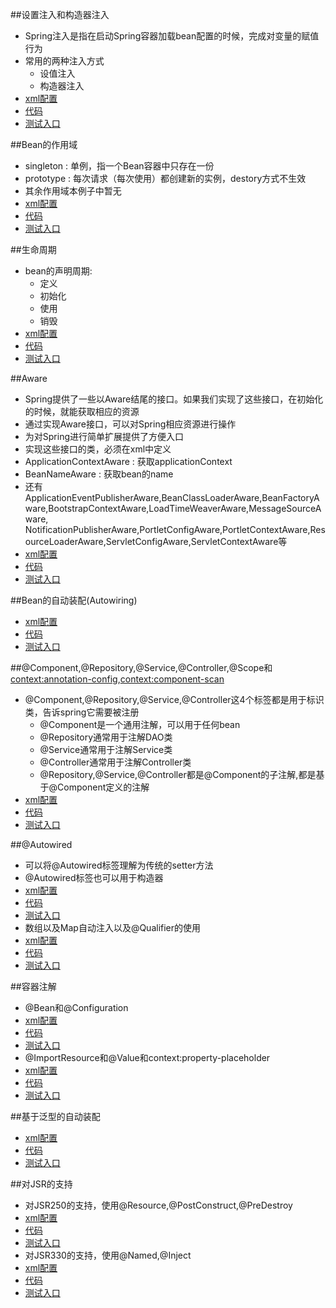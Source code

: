 ##设置注入和构造器注入
* Spring注入是指在启动Spring容器加载bean配置的时候，完成对变量的赋值行为
* 常用的两种注入方式
	* 设值注入
	* 构造器注入
* [xml配置](https://github.com/l81893521/spring-example/tree/master/src/main/resources/ioc/demo1.xml)
* [代码](https://github.com/l81893521/spring-example/tree/master/src/main/java/com/babylove/www/spring/ioc/demo1)
* [测试入口](https://github.com/l81893521/spring-example/blob/master/src/test/java/com/babylove/www/spring/ioc/demo1/Demo1Test.java)

##Bean的作用域
* singleton : 单例，指一个Bean容器中只存在一份
* prototype : 每次请求（每次使用）都创建新的实例，destory方式不生效
* 其余作用域本例子中暂无
* [xml配置](https://github.com/l81893521/spring-example/tree/master/src/main/resources/ioc/demo2.xml)
* [代码](https://github.com/l81893521/spring-example/tree/master/src/main/java/com/babylove/www/spring/ioc/demo2)
* [测试入口](https://github.com/l81893521/spring-example/blob/master/src/test/java/com/babylove/www/spring/ioc/demo2/Demo2Test.java)

##生命周期
* bean的声明周期:
	* 定义
	* 初始化
	* 使用
	* 销毁
* [xml配置](https://github.com/l81893521/spring-example/tree/master/src/main/resources/ioc/demo3.xml)
* [代码](https://github.com/l81893521/spring-example/tree/master/src/main/java/com/babylove/www/spring/ioc/demo3)
* [测试入口](https://github.com/l81893521/spring-example/blob/master/src/test/java/com/babylove/www/spring/ioc/demo3/Demo3Test.java)

##Aware
* Spring提供了一些以Aware结尾的接口。如果我们实现了这些接口，在初始化的时候，就能获取相应的资源
* 通过实现Aware接口，可以对Spring相应资源进行操作
* 为对Spring进行简单扩展提供了方便入口
* 实现这些接口的类，必须在xml中定义
* ApplicationContextAware : 获取applicationContext
* BeanNameAware : 获取bean的name
* 还有ApplicationEventPublisherAware,BeanClassLoaderAware,BeanFactoryAware,BootstrapContextAware,LoadTimeWeaverAware,MessageSourceAware,
NotificationPublisherAware,PortletConfigAware,PortletContextAware,ResourceLoaderAware,ServletConfigAware,ServletContextAware等
* [xml配置](https://github.com/l81893521/spring-example/tree/master/src/main/resources/ioc/demo4.xml)
* [代码](https://github.com/l81893521/spring-example/tree/master/src/main/java/com/babylove/www/spring/ioc/demo4)
* [测试入口](https://github.com/l81893521/spring-example/blob/master/src/test/java/com/babylove/www/spring/ioc/demo4/Demo4Test.java)

##Bean的自动装配(Autowiring)
* [xml配置](https://github.com/l81893521/spring-example/tree/master/src/main/resources/ioc/demo5.xml)
* [代码](https://github.com/l81893521/spring-example/tree/master/src/main/java/com/babylove/www/spring/ioc/demo5)
* [测试入口](https://github.com/l81893521/spring-example/blob/master/src/test/java/com/babylove/www/spring/ioc/demo5/Demo5Test.java)

##@Component,@Repository,@Service,@Controller,@Scope和<context:annotation-config>,<context:component-scan>
* @Component,@Repository,@Service,@Controller这4个标签都是用于标识类，告诉spring它需要被注册
	* @Component是一个通用注解，可以用于任何bean
	* @Repository通常用于注解DAO类
	* @Service通常用于注解Service类
	* @Controller通常用于注解Controller类
	* @Repository,@Service,@Controller都是@Component的子注解,都是基于@Component定义的注解
* [xml配置](https://github.com/l81893521/spring-example/tree/master/src/main/resources/ioc/demo6.xml)
* [代码](https://github.com/l81893521/spring-example/tree/master/src/main/java/com/babylove/www/spring/ioc/demo6)
* [测试入口](https://github.com/l81893521/spring-example/blob/master/src/test/java/com/babylove/www/spring/ioc/demo6/Demo6Test.java)

##@Autowired
* 可以将@Autowired标签理解为传统的setter方法
* @Autowired标签也可以用于构造器
* [xml配置](https://github.com/l81893521/spring-example/tree/master/src/main/resources/ioc/demo7.xml)
* [代码](https://github.com/l81893521/spring-example/tree/master/src/main/java/com/babylove/www/spring/ioc/demo7)
* [测试入口](https://github.com/l81893521/spring-example/blob/master/src/test/java/com/babylove/www/spring/ioc/demo7/Demo7Test.java)
* 数组以及Map自动注入以及@Qualifier的使用
* [xml配置](https://github.com/l81893521/spring-example/tree/master/src/main/resources/ioc/demo8.xml)
* [代码](https://github.com/l81893521/spring-example/tree/master/src/main/java/com/babylove/www/spring/ioc/demo8)
* [测试入口](https://github.com/l81893521/spring-example/blob/master/src/test/java/com/babylove/www/spring/ioc/demo8/Demo8Test.java)

##容器注解
* @Bean和@Configuration
* [xml配置](https://github.com/l81893521/spring-example/tree/master/src/main/resources/ioc/demo9.xml)
* [代码](https://github.com/l81893521/spring-example/tree/master/src/main/java/com/babylove/www/spring/ioc/demo9)
* [测试入口](https://github.com/l81893521/spring-example/blob/master/src/test/java/com/babylove/www/spring/ioc/demo9/Demo9Test.java)
* @ImportResource和@Value和context:property-placeholder
* [xml配置](https://github.com/l81893521/spring-example/tree/master/src/main/resources/ioc/demo10.xml)
* [代码](https://github.com/l81893521/spring-example/tree/master/src/main/java/com/babylove/www/spring/ioc/demo10)
* [测试入口](https://github.com/l81893521/spring-example/blob/master/src/test/java/com/babylove/www/spring/ioc/demo10/Demo10Test.java)

##基于泛型的自动装配
* [xml配置](https://github.com/l81893521/spring-example/tree/master/src/main/resources/ioc/demo11.xml)
* [代码](https://github.com/l81893521/spring-example/tree/master/src/main/java/com/babylove/www/spring/ioc/demo11)
* [测试入口](https://github.com/l81893521/spring-example/blob/master/src/test/java/com/babylove/www/spring/ioc/demo11/Demo11Test.java)

##对JSR的支持
* 对JSR250的支持，使用@Resource,@PostConstruct,@PreDestroy
* [xml配置](https://github.com/l81893521/spring-example/tree/master/src/main/resources/ioc/demo12.xml)
* [代码](https://github.com/l81893521/spring-example/tree/master/src/main/java/com/babylove/www/spring/ioc/demo12)
* [测试入口](https://github.com/l81893521/spring-example/blob/master/src/test/java/com/babylove/www/spring/ioc/demo12/Demo12Test.java)
* 对JSR330的支持，使用@Named,@Inject
* [xml配置](https://github.com/l81893521/spring-example/tree/master/src/main/resources/ioc/demo13.xml)
* [代码](https://github.com/l81893521/spring-example/tree/master/src/main/java/com/babylove/www/spring/ioc/demo13)
* [测试入口](https://github.com/l81893521/spring-example/blob/master/src/test/java/com/babylove/www/spring/ioc/demo13/Demo13Test.java)